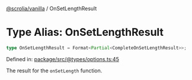[@scrolia/vanilla](../README.md) / OnSetLengthResult

# Type Alias: OnSetLengthResult

```ts
type OnSetLengthResult = Format<Partial<CompleteOnSetLengthResult>>;
```

Defined in: [package/src/@types/options.ts:45](https://github.com/scrolia/vanilla/blob/71d11a743faf8de64b56201c92ff9484fdce9f24/package/src/@types/options.ts#L45)

The result for the `onSetLength` function.
